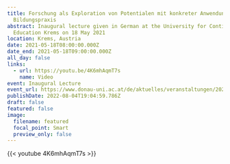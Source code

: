 ```yaml
---
title: Forschung als Exploration von Potentialen mit konkreter Anwendung in der
  Bildungspraxis
abstract: Inaugural lecture given in German at the University for Continuing
  Education Krems on 18 May 2021
location: Krems, Austria
date: 2021-05-18T08:00:00.000Z
date_end: 2021-05-18T09:00:00.000Z
all_day: false
links:
  - url: https://youtu.be/4K6mhAqmT7s
    name: Video
event: Inaugural Lecture
event_url: https://www.donau-uni.ac.at/de/aktuelles/veranstaltungen/2021/antrittsvorlesung-prof-stefan-oppl.html
publishDate: 2022-08-04T19:04:59.786Z
draft: false
featured: false
image:
  filename: featured
  focal_point: Smart
  preview_only: false
---
```

{{< youtube 4K6mhAqmT7s >}}